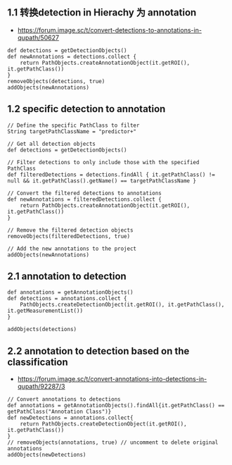 ## 1.1 转换detection in Hierachy 为 annotation
- https://forum.image.sc/t/convert-detections-to-annotations-in-qupath/50627
```
def detections = getDetectionObjects()
def newAnnotations = detections.collect {
    return PathObjects.createAnnotationObject(it.getROI(), it.getPathClass())
}
removeObjects(detections, true)
addObjects(newAnnotations)
```
## 1.2 specific detection to annotation
```
// Define the specific PathClass to filter
String targetPathClassName = "predictor+"

// Get all detection objects
def detections = getDetectionObjects()

// Filter detections to only include those with the specified PathClass
def filteredDetections = detections.findAll { it.getPathClass() != null && it.getPathClass().getName() == targetPathClassName }

// Convert the filtered detections to annotations
def newAnnotations = filteredDetections.collect {
    return PathObjects.createAnnotationObject(it.getROI(), it.getPathClass())
}

// Remove the filtered detection objects
removeObjects(filteredDetections, true)

// Add the new annotations to the project
addObjects(newAnnotations)
```

## 2.1 annotation to detection
```
def annotations = getAnnotationObjects()
def detections = annotations.collect {
    PathObjects.createDetectionObject(it.getROI(), it.getPathClass(), it.getMeasurementList())
}

addObjects(detections)
```

## 2.2 annotation to detection based on the classification
- https://forum.image.sc/t/convert-annotations-into-detections-in-qupath/92287/3
```
// Convert annotations to detections
def annotations = getAnnotationObjects().findAll{it.getPathClass() == getPathClass("Annotation Class")}
def newDetections = annotations.collect{
    return PathObjects.createDetectionObject(it.getROI(), it.getPathClass())
}
// removeObjects(annotations, true) // uncomment to delete original annotations
addObjects(newDetections)
```
